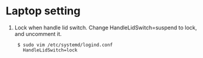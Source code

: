 Laptop setting
==============

1. Lock when handle lid switch.
   Change HandleLidSwitch=suspend to lock, and uncomment it.

        $ sudo vim /etc/systemd/logind.conf
          HandleLidSwitch=lock

